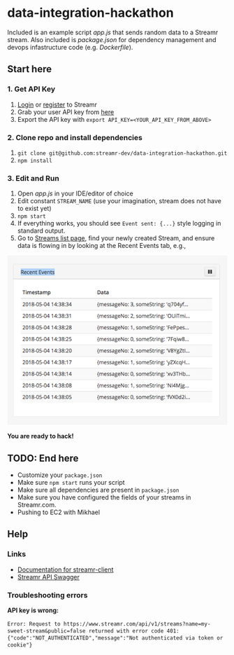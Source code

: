 # data-integration-hackathon

Included is an example script *app.js* that sends random data to a Streamr stream. Also included is *package.json*
for dependency management and devops infastructure code (e.g. *Dockerfile*).

## Start here

### 1. Get API Key
1. [Login](https://www.streamr.com/login/auth) or [register](https://www.streamr.com/register/signup) to Streamr
2. Grab your user API key from [here](https://www.streamr.com/profile/edit)
3. Export the API key with `export API_KEY=<YOUR_API_KEY_FROM_ABOVE>`

### 2. Clone repo and install dependencies
1. `git clone git@github.com:streamr-dev/data-integration-hackathon.git`
2. `npm install`

### 3. Edit and Run
1. Open *app.js* in your IDE/editor of choice
2. Edit constant `STREAM_NAME` (use your imagination, stream does not have to exist yet)
3. `npm start`
4. If everything works, you should see `Event sent: {...}` style logging in standard output.
5. Go to [Streams list page](https://www.streamr.com/stream/list), find your newly created Stream, and ensure data is
flowing in by looking at the Recent Events tab, e.g.,

![Recent events](images/recent-events.png)

**You are ready to hack!**


## TODO: End here
- Customize your `package.json`
- Make sure `npm start` runs your script
- Make sure all dependencies are present in `package.json`
- Make sure you have configured the fields of your streams in Streamr.com.
- Pushing to EC2 with Mikhael

## Help

### Links
- [Documentation for streamr-client](https://github.com/streamr-dev/streamr-client)
- [Streamr API Swagger](https://www.streamr.com/help/api)

### Troubleshooting errors

**API key is wrong:**
```
Error: Request to https://www.streamr.com/api/v1/streams?name=my-sweet-stream&public=false returned with error code 401: {"code":"NOT_AUTHENTICATED","message":"Not authenticated via token or cookie"}
```
